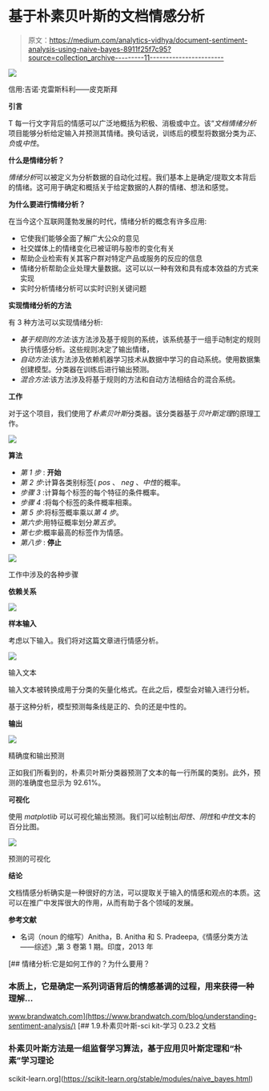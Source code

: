 # 基于朴素贝叶斯的文档情感分析

> 原文：<https://medium.com/analytics-vidhya/document-sentiment-analysis-using-naive-bayes-8911f25f7c95?source=collection_archive---------11----------------------->

![](img/8f8e266efa0194af8480b7064a610266.png)

信用:吉诺·克雷斯科利——皮克斯拜

**引言**

T 每一行文字背后的情感可以广泛地概括为积极、消极或中立。该“*文档情绪分析*项目能够分析给定输入并预测其情绪。换句话说，训练后的模型将数据分类为*正*、*负*或*中性*。

**什么是情绪分析？**

*情绪分析*可以被定义为分析数据的自动化过程。我们基本上是确定/提取文本背后的情绪。这可用于确定和概括关于给定数据的人群的情绪、想法和感觉。

**为什么要进行情绪分析？**

在当今这个互联网蓬勃发展的时代，情绪分析的概念有许多应用:

*   它使我们能够全面了解广大公众的意见
*   社交媒体上的情绪变化已被证明与股市的变化有关
*   帮助企业检索有关其客户群对特定产品或服务的反应的信息
*   情绪分析帮助企业处理大量数据。这可以以一种有效和具有成本效益的方式来实现
*   实时分析情绪分析可以实时识别关键问题

**实现情绪分析的方法**

有 3 种方法可以实现情绪分析:

*   *基于规则的方法*:该方法涉及基于规则的系统，该系统基于一组手动制定的规则执行情感分析。这些规则决定了输出情绪，
*   *自动方法*:该方法涉及依赖机器学习技术从数据中学习的自动系统。使用数据集创建模型。分类器在训练后进行输出预测。
*   *混合方法*:该方法涉及将基于规则的方法和自动方法相结合的混合系统。

**工作**

对于这个项目，我们使用了*朴素贝叶斯*分类器。该分类器基于*贝叶斯定理*的原理工作。

![](img/8f864dc4280da8ff5369236ecbf93325.png)

**算法**

*   *第 1 步* : **开始**
*   *第 2 步*:计算各类别标签( *pos* 、 *neg* 、*中性*的概率。
*   *步骤 3* :计算每个标签的每个特征的条件概率。
*   *步骤 4* :将每个标签的条件概率相乘。
*   *第 5 步*:将标签概率乘以*第 4 步*。
*   *第六步*:用特征概率划分*第五步*。
*   *第七步*:概率最高的标签作为情感。
*   *第八步* : **停止**

![](img/3262bc46aaed55565920ec7925d090a2.png)

工作中涉及的各种步骤

**依赖关系**

![](img/1eda54204b4900642d30ee552ead2a40.png)

**样本输入**

考虑以下输入。我们将对这篇文章进行情感分析。

![](img/aba695790f911c849d046c50c89ff89e.png)

输入文本

输入文本被转换成用于分类的矢量化格式。在此之后，模型会对输入进行分析。

基于这种分析，模型预测每条线是正的、负的还是中性的。

**输出**

![](img/7459e8614248104312420cda5a9f0506.png)

精确度和输出预测

正如我们所看到的，朴素贝叶斯分类器预测了文本的每一行所属的类别。此外，预测的准确度也显示为 92.61%。

**可视化**

使用 *matplotlib* 可以可视化输出预测。我们可以绘制出*阳性*、*阴性*和*中性*文本的百分比图。

![](img/13c96bde08921b4ba39a6955c11d60ee.png)

预测的可视化

**结论**

文档情感分析确实是一种很好的方法，可以提取关于输入的情感和观点的本质。这可以在推广中发挥很大的作用，从而有助于各个领域的发展。

**参考文献**

*   名词（noun 的缩写）Anitha，B. Anitha 和 S. Pradeepa,《情感分类方法——综述》,第 3 卷第 1 期。印度，2013 年

[](https://www.brandwatch.com/blog/understanding-sentiment-analysis/) [## 情绪分析:它是如何工作的？为什么要用？

### 本质上，它是确定一系列词语背后的情感基调的过程，用来获得一种理解…

www.brandwatch.com](https://www.brandwatch.com/blog/understanding-sentiment-analysis/) [](https://scikit-learn.org/stable/modules/naive_bayes.html) [## 1.9.朴素贝叶斯-sci kit-学习 0.23.2 文档

### 朴素贝叶斯方法是一组监督学习算法，基于应用贝叶斯定理和“朴素”学习理论

scikit-learn.org](https://scikit-learn.org/stable/modules/naive_bayes.html)